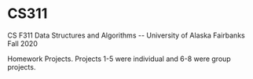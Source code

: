 # CS311
CS F311 Data Structures and Algorithms -- University of Alaska Fairbanks Fall 2020

Homework Projects.
Projects 1-5 were individual and 6-8 were group projects.
